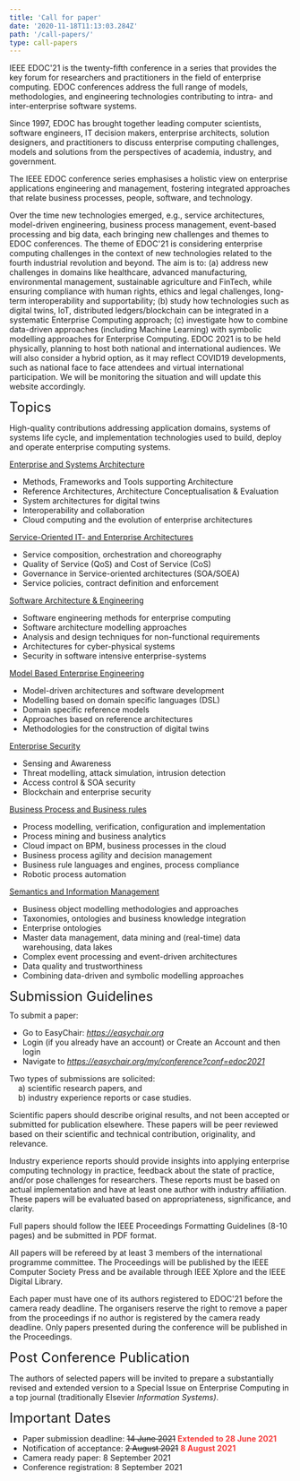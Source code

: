 ```yaml
---
title: 'Call for paper'
date: '2020-11-18T11:13:03.284Z'
path: '/call-papers/'
type: call-papers
---
```


IEEE EDOC'21 is the twenty-fifth conference in a series that provides the key forum for researchers and practitioners in the field of enterprise computing. EDOC conferences address the full range of models, methodologies, and engineering technologies contributing to intra- and inter-enterprise software systems.

Since 1997, EDOC has brought together leading computer scientists, software engineers, IT decision makers, enterprise architects, solution designers, and practitioners to discuss enterprise computing challenges, models and solutions from the perspectives of academia, industry, and government.

The IEEE EDOC conference series emphasises a holistic view on enterprise applications engineering and management, fostering integrated approaches that relate business processes, people, software, and technology.

Over the time new technologies emerged, e.g., service architectures, model-driven engineering, business process management, event-based processing and big data, each bringing new challenges and themes to EDOC conferences. The theme of EDOC'21 is considering enterprise computing challenges in the context of new technologies related to the fourth industrial revolution and beyond. The aim is to: (a) address new challenges in domains like healthcare, advanced manufacturing, environmental management, sustainable agriculture and FinTech, while ensuring compliance with human rights, ethics and legal challenges, long-term interoperability and supportability; (b) study how technologies such as digital twins, IoT, distributed ledgers/blockchain can be integrated in a systematic Enterprise Computing approach; (c) investigate how to combine data-driven approaches (including Machine Learning) with symbolic modelling approaches for Enterprise Computing. EDOC 2021 is to be held physically, planning to host both national and international audiences. We will also consider a hybrid option, as it may reflect COVID19 developments, such as national face to face attendees and virtual international participation. We will be monitoring the situation and will update this website accordingly.

<div style="font-size:18pt;">Topics</div>

High-quality contributions addressing application domains, systems of systems life cycle, and implementation technologies used to build, deploy and operate enterprise computing systems.

<u>Enterprise and Systems Architecture</u>
- Methods, Frameworks and Tools supporting Architecture<br/>
- Reference Architectures, Architecture Conceptualisation & Evaluation<br/>
- System architectures for digital twins<br/>
- Interoperability and collaboration<br/>
- Cloud computing and the evolution of enterprise architectures<br/>

<u>Service-Oriented IT- and Enterprise Architectures</u><br/>
- Service composition, orchestration and choreography<br/>
- Quality of Service (QoS) and Cost of Service (CoS)<br/>
- Governance in Service-oriented architectures (SOA/SOEA)<br/>
- Service policies, contract definition and enforcement<br/>

<u>Software Architecture & Engineering</u>
- Software engineering methods for enterprise computing
- Software architecture modelling approaches
- Analysis and design techniques for non-functional requirements
- Architectures for cyber-physical systems
- Security in software intensive enterprise-systems

<u>Model Based Enterprise Engineering</u>
- Model-driven architectures and software development
- Modelling based on domain specific languages (DSL)
- Domain specific reference models
- Approaches based on reference architectures
- Methodologies for the construction of digital twins

<u>Enterprise Security</u>
- Sensing and Awareness
- Threat modelling, attack simulation, intrusion detection
- Access control & SOA security
- Blockchain and enterprise security

<u>Business Process and Business rules</u>
- Process modelling, verification, configuration and implementation
- Process mining and business analytics
- Cloud impact on BPM, business processes in the cloud
- Business process agility and decision management
- Business rule languages and engines, process compliance
- Robotic process automation

<u>Semantics and Information Management</u>
- Business object modelling methodologies and approaches
- Taxonomies, ontologies and business knowledge integration
- Enterprise ontologies
- Master data management, data mining and (real-time) data    
   warehousing, data lakes
- Complex event processing and event-driven architectures
- Data quality and trustworthiness
- Combining data-driven and symbolic modelling approaches

<div style="font-size:18pt;margin-bottom: 8pt">Submission Guidelines</div>

<div style="margin-bottom: 2pt">To submit a paper:</div>

- Go to EasyChair: <a style="color: black;text-decoration: underline;" href="https://easychair.org/"><i>https://easychair.org</i></a><br/>
- Login (if you already have an account) or Create an Account and then login
- Navigate to <a style="color: black;text-decoration: underline;" href="https://easychair.org/my/conference?conf=edoc2021"><i>https://easychair.org/my/conference?conf=edoc2021</i></a><br/>

Two types of submissions are solicited:<br/>
&nbsp;&nbsp;&nbsp;&nbsp;a) scientific research papers, and <br/>
&nbsp;&nbsp;&nbsp;&nbsp;b) industry experience reports or case studies. <br/>

Scientific papers should describe original results, and not been accepted or submitted for publication elsewhere. These papers will be peer reviewed based on their scientific and technical contribution, originality, and relevance.

Industry experience reports should provide insights into applying enterprise computing technology in practice, feedback about the state of practice, and/or pose challenges for researchers. These reports must be based on actual implementation and have at least one author with industry affiliation. These papers will be evaluated based on appropriateness, significance, and clarity. 

Full papers should follow the IEEE Proceedings Formatting Guidelines (8-10 pages) and be submitted in PDF format.

All papers will be refereed by at least 3 members of the international programme committee. The Proceedings will be published by the IEEE Computer Society Press and be available through IEEE Xplore and the IEEE Digital Library.

Each paper must have one of its authors registered to EDOC'21 before the camera ready deadline. The organisers reserve the right to remove a paper from the proceedings if no author is registered by the camera ready deadline. Only papers presented during the conference will be published in the Proceedings.

<div style="font-size:18pt;">Post Conference Publication</div>

The authors of selected papers will be invited to prepare a substantially revised and extended version to a Special Issue on Enterprise Computing in a top journal (traditionally Elsevier <i>Information Systems)</i>.

<div style="font-size:18pt;">Important Dates</div>

- Paper submission deadline: ~~14 June 2021~~ <span style="color:#f63a3a">**Extended to 28 June 2021**</span>
- Notification of acceptance:  ~~2 August 2021~~ <span style="color:#f63a3a">**8 August 2021**</span>
- Camera ready paper:  8 September 2021
- Conference registration: 8 September 2021





